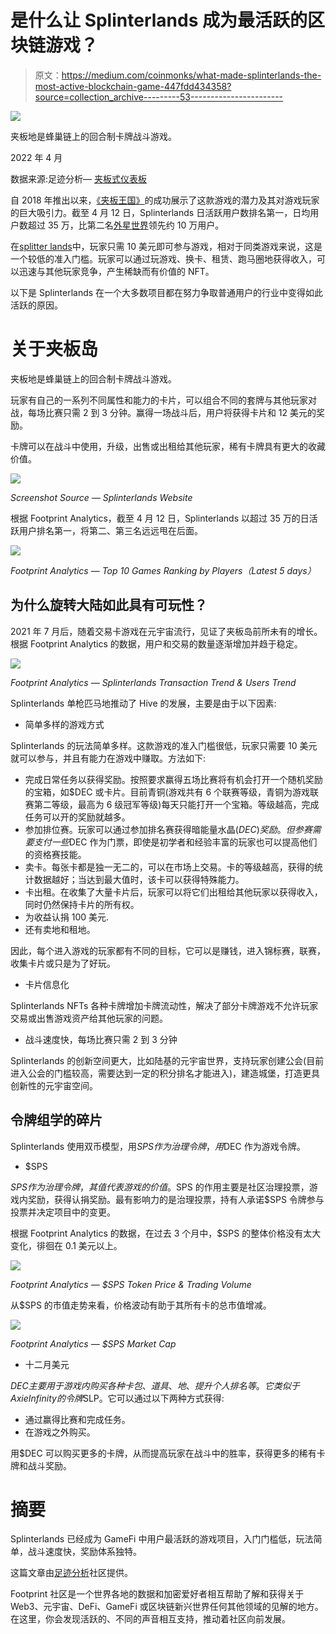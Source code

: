 # 是什么让 Splinterlands 成为最活跃的区块链游戏？

> 原文：<https://medium.com/coinmonks/what-made-splinterlands-the-most-active-blockchain-game-447fdd434358?source=collection_archive---------53----------------------->

![](img/9ebad5155a033d668ed3e9e2b2aeb438.png)

夹板地是蜂巢链上的回合制卡牌战斗游戏。

2022 年 4 月

数据来源:足迹分析— [夹板式仪表板](https://www.footprint.network/guest/dashboard/Splinterlands-Dashboard-fp-63a55b31-7b13-4f79-bf39-b520b271e35c?date_filter=past120days&channel=EN-237#secret=8CC84406F413195F19D76FD51AF8A5F0)

自 2018 年推出以来，[《夹板王国》](https://cryptoslate.com/here-are-3-alternative-play-to-earn-card-games-like-axie-infinity/)的成功展示了这款游戏的潜力及其对游戏玩家的巨大吸引力。截至 4 月 12 日，Splinterlands 日活跃用户数排名第一，日均用户数超过 35 万，比第二名[外星世界](https://www.footprint.network/@nsm/GameFi-Alien-Worlds-Dashboard-1832623319?day=past30days&game_name=Alien%20Worlds&channel=EN-237)领先约 10 万用户。

在[splitter lands](https://www.footprint.network/guest/dashboard/Splinterlands-Dashboard-fp-63a55b31-7b13-4f79-bf39-b520b271e35c?date_filter=past120days&channel=EN-237#secret=8CC84406F413195F19D76FD51AF8A5F0)中，玩家只需 10 美元即可参与游戏，相对于同类游戏来说，这是一个较低的准入门槛。玩家可以通过玩游戏、换卡、租赁、跑马圈地获得收入，可以迅速与其他玩家竞争，产生稀缺而有价值的 NFT。

以下是 Splinterlands 在一个大多数项目都在努力争取普通用户的行业中变得如此活跃的原因。

# 关于夹板岛

夹板地是蜂巢链上的回合制卡牌战斗游戏。

玩家有自己的一系列不同属性和能力的卡片，可以组合不同的套牌与其他玩家对战，每场比赛只需 2 到 3 分钟。赢得一场战斗后，用户将获得卡片和 12 美元的奖励。

卡牌可以在战斗中使用，升级，出售或出租给其他玩家，稀有卡牌具有更大的收藏价值。

![](img/414d480f88183a33a21eeb0e9b425e8b.png)

*Screenshot Source — Splinterlands Website*

根据 Footprint Analytics，截至 4 月 12 日，Splinterlands 以超过 35 万的日活跃用户排名第一，将第二、第三名远远甩在后面。

![](img/b130c621fe8c7852925cb07b8be6eeac.png)

*Footprint Analytics — Top 10 Games Ranking by Players（Latest 5 days）*

## 为什么旋转大陆如此具有可玩性？

2021 年 7 月后，随着交易卡游戏在元宇宙流行，见证了夹板岛前所未有的增长。根据 Footprint Analytics 的数据，用户和交易的数量逐渐增加并趋于稳定。

![](img/39b8d8e140bf62c2dc79ea42b1481532.png)

*Footprint Analytics — Splinterlands Transaction Trend & Users Trend*

Splinterlands 单枪匹马地推动了 Hive 的发展，主要是由于以下因素:

*   简单多样的游戏方式

Splinterlands 的玩法简单多样。这款游戏的准入门槛很低，玩家只需要 10 美元就可以参与，并且有能力在游戏中赚取。方法如下:

*   完成日常任务以获得奖励。按照要求赢得五场比赛将有机会打开一个随机奖励的宝箱，如$DEC 或卡片。目前青铜(游戏共有 6 个联赛等级，青铜为游戏联赛第二等级，最高为 6 级冠军等级)每天只能打开一个宝箱。等级越高，完成任务可以开的奖励就越多。
*   参加排位赛。玩家可以通过参加排名赛获得暗能量水晶($DEC)奖励。但参赛需要支付一些$DEC 作为门票，即使是初学者和经验丰富的玩家也可以提高他们的资格赛技能。
*   卖卡。每张卡都是独一无二的，可以在市场上交易。卡的等级越高，获得的统计数据越好；当达到最大值时，该卡可以获得特殊能力。
*   卡出租。在收集了大量卡片后，玩家可以将它们出租给其他玩家以获得收入，同时仍然保持卡片的所有权。
*   为收益认捐 100 美元.
*   还有卖地和租地。

因此，每个进入游戏的玩家都有不同的目标，它可以是赚钱，进入锦标赛，联赛，收集卡片或只是为了好玩。

*   卡片信息化

Splinterlands NFTs 各种卡牌增加卡牌流动性，解决了部分卡牌游戏不允许玩家交易或出售游戏资产给其他玩家的问题。

*   战斗速度快，每场比赛只需 2 到 3 分钟

Splinterlands 的创新空间更大，比如陆基的元宇宙世界，支持玩家创建公会(目前进入公会的门槛较高，需要达到一定的积分排名才能进入)，建造城堡，打造更具创新性的元宇宙空间。

## 令牌组学的碎片

Splinterlands 使用双币模型，用$SPS 作为治理令牌，用$DEC 作为游戏令牌。

*   $SPS

$SPS 作为治理令牌，其值代表游戏的价值。$SPS 的作用主要是社区治理投票，游戏内奖励，获得认捐奖励。最有影响力的是治理投票，持有人承诺$SPS 令牌参与投票并决定项目中的变更。

根据 Footprint Analytics 的数据，在过去 3 个月中，$SPS 的整体价格没有太大变化，徘徊在 0.1 美元以上。

![](img/0145a6c4689efba31793f1254d4b08e3.png)

*Footprint Analytics — $SPS Token Price & Trading Volume*

从$SPS 的市值走势来看，价格波动有助于其所有卡的总市值增减。

![](img/302d73c70c5bc4826a57e4b6b952b0f3.png)

*Footprint Analytics — $SPS Market Cap*

*   十二月美元

$DEC 主要用于游戏内购买各种卡包、道具、地、提升个人排名等。它类似于 Axie Infinity 的令牌$SLP。它可以通过以下两种方式获得:

*   通过赢得比赛和完成任务。
*   在游戏之外购买。

用$DEC 可以购买更多的卡牌，从而提高玩家在战斗中的胜率，获得更多的稀有卡牌和战斗奖励。

# 摘要

Splinterlands 已经成为 GameFi 中用户最活跃的游戏项目，入门门槛低，玩法简单，战斗速度快，奖励体系独特。

这篇文章由[足迹分析](https://www.footprint.network/)社区提供。

Footprint 社区是一个世界各地的数据和加密爱好者相互帮助了解和获得关于 Web3、元宇宙、DeFi、GameFi 或区块链新兴世界任何其他领域的见解的地方。在这里，你会发现活跃的、不同的声音相互支持，推动着社区向前发展。